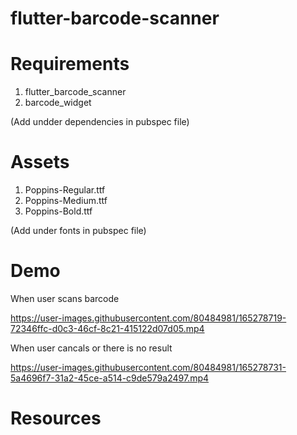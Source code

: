 # flutter-barcode-scanner
 
 
 # Requirements
1. flutter_barcode_scanner
2. barcode_widget

(Add undder dependencies in pubspec file)

# Assets
1. Poppins-Regular.ttf
2. Poppins-Medium.ttf
3. Poppins-Bold.ttf

(Add under fonts in pubspec file)

# Demo

When user scans barcode

https://user-images.githubusercontent.com/80484981/165278719-72346ffc-d0c3-46cf-8c21-415122d07d05.mp4

When user cancals or there is no result

https://user-images.githubusercontent.com/80484981/165278731-5a4696f7-31a2-45ce-a514-c9de579a2497.mp4

# Resources
